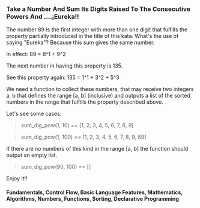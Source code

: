 ### Take a Number And Sum Its Digits Raised To The Consecutive Powers And ....¡Eureka!!

<p> The number 89 is the first integer with more than one digit that fulfills the property partially introduced in the title of this kata. What's the use of saying "Eureka"? Because this sum gives the same number.

<p> In effect: 89 = 8^1 + 9^2

<p> The next number in having this property is 135.

<p> See this property again: 135 = 1^1 + 3^2 + 5^3

<p> We need a function to collect these numbers, that may receive two integers a, b that defines the range [a, b] (inclusive) and outputs a list of the sorted numbers in the range that fulfills the property described above.

<p> Let's see some cases:

> sum_dig_pow(1, 10) == [1, 2, 3, 4, 5, 6, 7, 8, 9]

> sum_dig_pow(1, 100) == [1, 2, 3, 4, 5, 6, 7, 8, 9, 89]

<p> If there are no numbers of this kind in the range [a, b] the function should output an empty list.

> sum_dig_pow(90, 100) == []

<p> Enjoy it!!

#### Fundamentals, Control Flow, Basic Language Features, Mathematics, Algorithms, Numbers, Functions, Sorting, Declarative Programming
